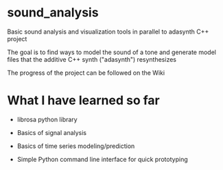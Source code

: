 # sound_analysis

Basic sound analysis and visualization tools in parallel to adasynth C++ project

The goal is to find ways to model the sound of a tone and generate model files that the additive C++ synth ("adasynth") resynthesizes

The progress of the project can be followed on the Wiki

# What I have learned so far

- librosa python library

- Basics of signal analysis

- Basics of time series modeling/prediction

- Simple Python command line interface for quick prototyping
